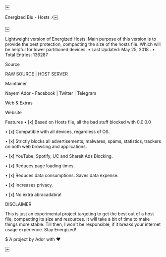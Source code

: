 ￼

Energized Blu - Hosts ⚡￼

￼

Lightweight version of Energized Hosts. Main purpose of this version is to provide the best protection, compacting the size of the hosts file. Which will be helpful for lower partitioned devices.
• Last Updated: May 25, 2018 .
• Total Entries: 136287

Source

RAW SOURCE | HOST SERVER

Maintainer

Nayem Ador - Facebook | Twitter | Telegram

Web & Extras

Website

Features
• 
[x] Based on Hosts file, all the bad stuff blocked with 0.0.0.0

• 
[x] Compatible with all devices, regardless of OS.

• 
[x] Strictly blocks all advertisements, malwares, spams, statistics, trackers on both web browsing and applications.

• 
[x] YouTube, Spotify, UC and Shareit Ads Blocking.

• 
[x] Reduces page loading times.

• 
[x] Reduces data consumptions. Saves data expense.

• 
[x] Increases privacy.

• 
[x] No extra abracadabra!

DISCLAIMER

This is just an experimental project targeting to get the best out of a host file, compacting its size and resources. It will take a bit of time to make things more stable. Till then, I won't be responsible, if it breaks your internet usage experience. Stay Energized!




$
A project by Ador with ❤

￼

